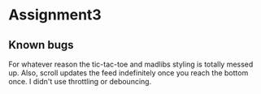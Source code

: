 # Assignment3

## Known bugs
For whatever reason the tic-tac-toe and madlibs styling is totally messed up.
Also, scroll updates the feed indefinitely once you reach the bottom once. I didn't use throttling or debouncing.